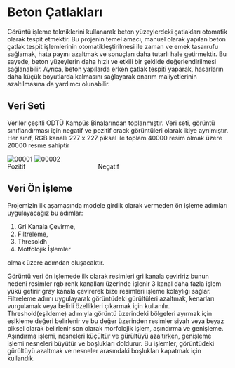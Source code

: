 <h1>Beton Çatlakları</h1>
Görüntü işleme tekniklerini kullanarak beton yüzeylerdeki çatlakları otomatik olarak tespit etmektir. Bu projenin temel amacı, manuel olarak yapılan beton çatlak tespit işlemlerinin otomatikleştirilmesi ile zaman ve emek tasarrufu sağlamak, hata payını azaltmak ve sonuçları daha tutarlı hale getirmektir. Bu sayede, beton yüzeylerin daha hızlı ve etkili bir şekilde değerlendirilmesi sağlanabilir. Ayrıca, beton yapılarda erken çatlak tespiti yaparak, hasarların daha küçük boyutlarda kalmasını sağlayarak onarım maliyetlerinin azaltılmasına da yardımcı olunabilir.
<h2>Veri Seti</h2>
Veriler çeşitli ODTÜ Kampüs Binalarından toplanmıştır. Veri seti, görüntü sınıflandırması için negatif ve pozitif crack görüntüleri olarak ikiye ayrılmıştır. Her sınıf, RGB kanallı 227 x 227 piksel ile toplam 40000 resim olmak üzere 20000 resme sahiptir

![00001](https://github.com/Emircan-Bagdu52/yapayzekaproje/assets/95845060/45f3c744-085f-46fc-a12b-118581802abb)
![00002](https://github.com/Emircan-Bagdu52/yapayzekaproje/assets/95845060/ae5d5fa3-2e4e-4667-ae11-9e1892f0b5c0)<br>
Pozitif &nbsp;&nbsp;&nbsp;&nbsp; &nbsp; &nbsp; &nbsp; &nbsp; &nbsp; &nbsp; &nbsp; &nbsp; &nbsp; &nbsp; &nbsp; &nbsp; &nbsp; &nbsp; &nbsp; &nbsp; &nbsp;  &nbsp; Negatif
<h2>Veri Ön İşleme</h2>
Projemizin ilk aşamasında modele girdik olarak vermeden ön işleme adımları uygulayacağız bu adımlar:
<ol> 
    <li>Gri Kanala Çevirme,</li> 
    <li>Filtreleme,</li> 
    <li>Thresoldh</li>
    <li>Motfolojik İşlemler</li>
</ol>
olmak üzere adımdan oluşacaktır. 

Görüntü veri ön işlemede ilk olarak resimleri gri  kanala çeviririz bunun nedeni resimler rgb renk kanalları üzerinde işlenir 3 kanal daha fazla işlem yükü getirir gray kanala çevirerek bize resimleri işleme kolaylığı sağlar. Filtreleme adımı uygulayarak görüntüdeki gürültüleri azaltmak, kenarları vurgulamak veya belirli özellikleri çıkarmak için kullanılır. Threshold(eşikleme) adımıyla görüntü üzerindeki bölgeleri ayırmak için eşikleme değeri belirlenir ve bu değer üzerinden resimler siyah veya beyaz piksel olarak belirlenir son olarak morfolojik işlem, aşındırma ve genişleme. Aşındırma işlemi, nesneleri küçültür ve gürültüyü azaltırken, genişleme işlemi nesneleri büyütür ve boşlukları doldurur. Bu işlemler, görüntüdeki gürültüyü azaltmak ve nesneler arasındaki boşlukları kapatmak için kullandık.
